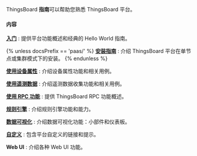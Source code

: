 ThingsBoard **指南**可以帮助您熟悉 ThingsBoard 平台。

#### 内容

[**入门**](/docs/{{docsPrefix}}getting-started-guides/what-is-thingsboard/)
: 提供平台功能概述和经典的 Hello World 指南。

{% unless docsPrefix == 'paas/' %}
[**安装指南**](/docs/user-guide/install/{{docsPrefix}}installation-options/)
: 介绍 ThingsBoard 平台在单节点或集群模式下的安装。
{% endunless %}

[**使用设备属性**](/docs/{{docsPrefix}}user-guide/attributes/)
: 介绍设备属性功能和相关用例。

[**使用遥测数据**](/docs/{{docsPrefix}}user-guide/telemetry/)
: 介绍遥测数据收集功能和相关用例。

[**使用 RPC 功能**](/docs/{{docsPrefix}}user-guide/rpc/)
: 提供 ThingsBoard RPC 功能概述。

[**规则引擎**](/docs/{{docsPrefix}}user-guide/rule-engine-2-0/overview/)
: 介绍规则引擎功能和能力。

[**数据可视化**](/docs/{{docsPrefix}}user-guide/visualization/)
: 介绍数据可视化功能：小部件和仪表板。

[**自定义**](/docs/{{docsPrefix}}user-guide/customization/)
: 包含平台自定义的链接和提示。

**Web UI**
: 介绍各种 Web UI 功能。